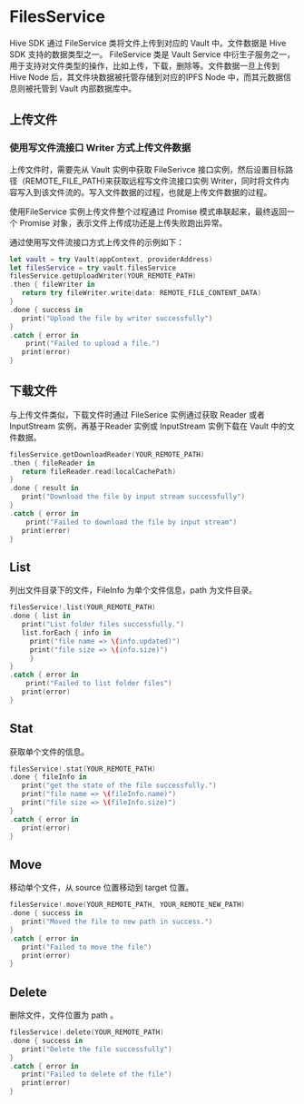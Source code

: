 # FilesService

Hive SDK 通过 FileService 类将文件上传到对应的 Vault 中。文件数据是 Hive SDK 支持的数据类型之一。 FileService 类是 Vault Service 中衍生子服务之一，用于支持对文件类型的操作，比如上传，下载，删除等。文件数据一旦上传到 Hive Node 后，其文件块数据被托管存储到对应的IPFS Node 中，而其元数据信息则被托管到 Vault 内部数据库中。

## 上传文件

### 使用写文件流接口 Writer 方式上传文件数据

上传文件时，需要先从 Vault 实例中获取 FileSerivce 接口实例，然后设置目标路径（REMOTE\_FILE\_PATH)来获取远程写文件流接口实例 Writer，同时将文件内容写入到该文件流的。写入文件数据的过程，也就是上传文件数据的过程。

使用FileService 实例上传文件整个过程通过 Promise 模式串联起来，最终返回一个 Promise 对象，表示文件上传成功还是上传失败跑出异常。

通过使用写文件流接口方式上传文件的示例如下：

```swift
let vault = try Vault(appContext, providerAddress)
let filesService = try vault.filesService
filesService.getUploadWriter(YOUR_REMOTE_PATH)
.then { fileWriter in
   return try fileWriter.write(data: REMOTE_FILE_CONTENT_DATA)
}
.done { success in
   print("Upload the file by writer successfully")
}
.catch { error in
	print("Failed to upload a file.")
   print(error)
}
```

## 下载文件

与上传文件类似，下载文件时通过 FileSerice 实例通过获取 Reader 或者 InputStream 实例，再基于Reader 实例或 InputStream 实例下载在 Vault 中的文件数据。

```swift
filesService.getDownloadReader(YOUR_REMOTE_PATH)
.then { fileReader in
   return fileReader.read(localCachePath)
}
.done { result in
   print("Download the file by input stream successfully")
}
.catch { error in
	print("Failed to download the file by input stream")
   print(error)
}
```

## List

列出文件目录下的文件，FileInfo 为单个文件信息，path 为文件目录。

```swift
filesService!.list(YOUR_REMOTE_PATH)
.done { list in
   print("List folder files successfully.")
   list.forEach { info in
     print("file name => \(info.updated)")
     print("file size => \(info.size)")
     }
}
.catch { error in
	print("Failed to list folder files")
   print(error)
}
```

## Stat

获取单个文件的信息。

```swift
filesService!.stat(YOUR_REMOTE_PATH)
.done { fileInfo in
   print("get the state of the file successfully.")
   print("file name => \(fileInfo.name)")
   print("file size => \(fileInfo.size)")
}
.catch { error in
   print(error)
}
```

## Move

移动单个文件，从 source 位置移动到 target 位置。

```swift
filesService!.move(YOUR_REMOTE_PATH, YOUR_REMOTE_NEW_PATH)
.done { success in
   print("Moved the file to new path in success.")
}
.catch { error in
   print("Failed to move the file")
   print(error)
}
```

## Delete

删除文件，文件位置为 path 。

```swift
filesService!.delete(YOUR_REMOTE_PATH)
.done { success in
   print("Delete the file successfully")
}
.catch { error in
   print("Failed to delete of the file")
   print(error)
}
```
